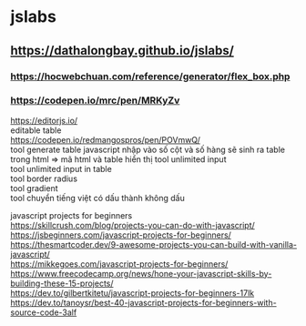 # jslabs
## https://dathalongbay.github.io/jslabs/
### https://hocwebchuan.com/reference/generator/flex_box.php
### https://codepen.io/mrc/pen/MRKyZv
https://editorjs.io/  
editable table   
https://codepen.io/redmangospros/pen/POVmwQ/    
tool generate table javascript nhập vào số cột và số hàng sẽ sinh ra table trong html => mã html và table hiển thị
tool unlimited input   
tool unlimited input in table  
tool border radius      
tool gradient     
tool chuyển tiếng việt có dấu thành không dấu   

javascript projects for beginners    
https://skillcrush.com/blog/projects-you-can-do-with-javascript/   
https://jsbeginners.com/javascript-projects-for-beginners/   
https://thesmartcoder.dev/9-awesome-projects-you-can-build-with-vanilla-javascript/   
https://mikkegoes.com/javascript-projects-for-beginners/  
https://www.freecodecamp.org/news/hone-your-javascript-skills-by-building-these-15-projects/     
https://dev.to/gilbertkitetu/javascript-projects-for-beginners-17lk     
https://dev.to/tanoysr/best-40-javascript-projects-for-beginners-with-source-code-3alf     




